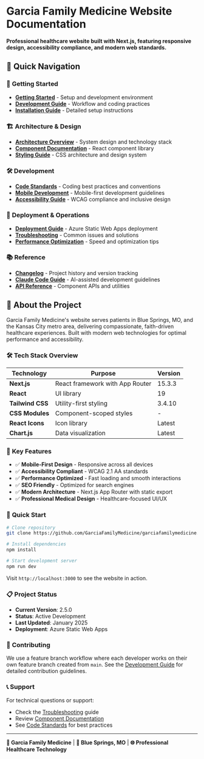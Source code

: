 # Garcia Family Medicine Website Documentation

**Professional healthcare website built with Next.js, featuring responsive design, accessibility compliance, and modern web standards.**

## 🚀 Quick Navigation

### 📖 **Getting Started**
- **[Getting Started](Getting-Started)** - Setup and development environment
- **[Development Guide](Development-Guide)** - Workflow and coding practices
- **[Installation Guide](Installation-Guide)** - Detailed setup instructions

### 🏗️ **Architecture & Design**
- **[Architecture Overview](Architecture-Overview)** - System design and technology stack
- **[Component Documentation](Component-Documentation)** - React component library
- **[Styling Guide](Styling-Guide)** - CSS architecture and design system

### 🛠️ **Development**
- **[Code Standards](Code-Standards)** - Coding best practices and conventions
- **[Mobile Development](Mobile-Development)** - Mobile-first development guidelines
- **[Accessibility Guide](Accessibility-Guide)** - WCAG compliance and inclusive design

### 🚀 **Deployment & Operations**
- **[Deployment Guide](Deployment-Guide)** - Azure Static Web Apps deployment
- **[Troubleshooting](Troubleshooting)** - Common issues and solutions
- **[Performance Optimization](Performance-Optimization)** - Speed and optimization tips

### 📚 **Reference**
- **[Changelog](Changelog)** - Project history and version tracking
- **[Claude Code Guide](Claude-Code-Guide)** - AI-assisted development guidelines
- **[API Reference](API-Reference)** - Component APIs and utilities

## 🏥 **About the Project**

Garcia Family Medicine's website serves patients in Blue Springs, MO, and the Kansas City metro area, delivering compassionate, faith-driven healthcare experiences. Built with modern web technologies for optimal performance and accessibility.

### 🛠️ **Tech Stack Overview**

| Technology | Purpose | Version |
|------------|---------|---------|
| **Next.js** | React framework with App Router | 15.3.3 |
| **React** | UI library | 19 |
| **Tailwind CSS** | Utility-first styling | 3.4.10 |
| **CSS Modules** | Component-scoped styles | - |
| **React Icons** | Icon library | Latest |
| **Chart.js** | Data visualization | Latest |

### 📱 **Key Features**

- ✅ **Mobile-First Design** - Responsive across all devices
- ✅ **Accessibility Compliant** - WCAG 2.1 AA standards
- ✅ **Performance Optimized** - Fast loading and smooth interactions
- ✅ **SEO Friendly** - Optimized for search engines
- ✅ **Modern Architecture** - Next.js App Router with static export
- ✅ **Professional Medical Design** - Healthcare-focused UI/UX

### 🎯 **Quick Start**

```bash
# Clone repository
git clone https://github.com/GarciaFamilyMedicine/garciafamilymedicine.care.git

# Install dependencies  
npm install

# Start development server
npm run dev
```

Visit `http://localhost:3000` to see the website in action.

### 📋 **Project Status**

- **Current Version**: 2.5.0
- **Status**: Active Development
- **Last Updated**: January 2025
- **Deployment**: Azure Static Web Apps

### 🤝 **Contributing**

We use a feature branch workflow where each developer works on their own feature branch created from `main`. See the [Development Guide](Development-Guide) for detailed contribution guidelines.

### 📞 **Support**

For technical questions or support:
- Check the [Troubleshooting](Troubleshooting) guide
- Review [Component Documentation](Component-Documentation)
- See [Code Standards](Code-Standards) for best practices

---

**🏥 Garcia Family Medicine** | **📍 Blue Springs, MO** | **🌐 Professional Healthcare Technology**